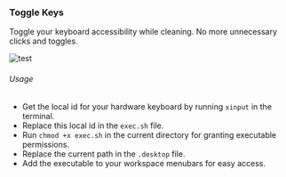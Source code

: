 ### Toggle Keys

Toggle your keyboard accessibility while cleaning. No more unnecessary clicks and toggles.

![test](https://github.com/sambhavsaxena/dopeshit/assets/76242518/3063cfd9-2182-4df5-8e5e-677a422debc3)


###### Usage

- Get the local id for your hardware keyboard by running `xinput` in the terminal.
- Replace this local id in the `exec.sh` file.
- Run `chmod +x exec.sh` in the current directory for granting executable permissions.
- Replace the current path in the `.desktop` file.
- Add the executable to your workspace menubars for easy access.
